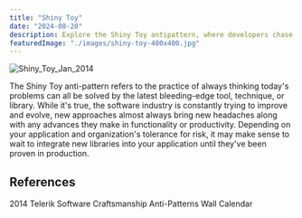 ```yaml
---
title: "Shiny Toy"
date: "2024-08-20"
description: Explore the Shiny Toy antipattern, where developers chase the latest trends and tools without evaluating their real-world benefits. Learn how to make technology choices based on needs, not hype.
featuredImage: "./images/shiny-toy-400x400.jpg"
---
```


![Shiny_Toy_Jan_2014](images/shiny-toy-400x400.jpg)

The Shiny Toy anti-pattern refers to the practice of always thinking today's problems can all be solved by the latest bleeding-edge tool, technique, or library. While it's true, the software industry is constantly trying to improve and evolve, new approaches almost always bring new headaches along with any advances they make in functionality or productivity. Depending on your application and organization's tolerance for risk, it may make sense to wait to integrate new libraries into your application until they've been proven in production.

## References

2014 Telerik Software Craftsmanship Anti-Patterns Wall Calendar

